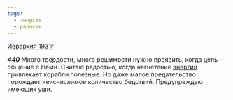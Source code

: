 ```yaml
---
tags:
  - энергия
  - радость
---
```


[Иерархия 1931г](https://127.0.0.1:4002/agni/1931)

___440___
Много твёрдости, много решимости нужно проявить, когда цель — общение с Нами. Считаю радостью, когда нагнетение [энергий](../../../tags/#энергия) привлекает корабли полезные. Но даже малое предательство порождает неисчислимое количество бедствий. Предупреждаю имеющих уши.   

